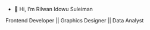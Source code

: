 - 👋 Hi, I’m Rilwan Idowu Suleiman

Frontend Developer || Graphics Designer || Data Analyst

<!---
easyrilwan/easyrilwan is a ✨ special ✨ repository because its `README.md` (this file) appears on your GitHub profile.
You can click the Preview link to take a look at your changes.
--->
